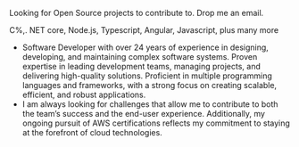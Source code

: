 Looking for Open Source projects to contribute to. Drop me an email. 

C%,. NET core, Node.js, Typescript, Angular, Javascript, plus many more

- Software Developer with over 24 years of experience in designing, developing, and maintaining complex software systems. Proven expertise in leading development teams, managing projects, and delivering high-quality solutions. Proficient in multiple programming languages and frameworks, with a strong focus on creating scalable, efficient, and robust applications.
- I am always looking for challenges that allow me to contribute to both the team’s success and the end-user experience. Additionally, my ongoing pursuit of AWS certifications reflects my commitment to staying at the forefront of cloud technologies.

